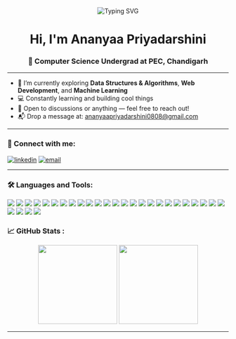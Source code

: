 <div align="center">
  <img src="https://readme-typing-svg.demolab.com?font=Fira+Code&pause=1000&width=435&lines=✨+Passionate+Learner+%26+Builder;🌐+Web+Dev+%7C+ML+%7C+DSA+Enthusiast;👩‍💻+Open+Source+Contributor" alt="Typing SVG" />
</div>
<h1 align="center">Hi, I'm Ananyaa Priyadarshini</h1>
<h3 align="center">🚀 Computer Science Undergrad at PEC, Chandigarh</h3>

---

-  🔭 I’m currently exploring **Data Structures & Algorithms**, **Web Development**, and **Machine Learning**
-  💻 Constantly learning and building cool things  
-  💬 Open to discussions or anything — feel free to reach out!  
-  📬 Drop a message at: ananyaapriyadarshini0808@gmail.com

---

### 🤝 Connect with me:
<p align="left">
  <a href="https://www.linkedin.com/in/ananyaa-priyadarshini-09675128b" target="blank"><img align="center" src="https://img.shields.io/badge/LinkedIn-blue?style=flat&logo=linkedin&logoColor=white" alt="linkedin" /></a>
  <a href="mailto:ananyaapriyadarshini0808@gmail.com"><img align="center" src="https://img.shields.io/badge/Gmail-D14836?style=flat&logo=gmail&logoColor=white" alt="email" /></a>
</p>

---

### 🛠️ Languages and Tools:
<p>
  <img src="https://img.shields.io/badge/C-00599C?style=flat&logo=c&logoColor=white" />
  <img src="https://img.shields.io/badge/C++-00599C?style=flat&logo=c%2B%2B&logoColor=white" />
  <img src="https://img.shields.io/badge/Python-3776AB?style=flat&logo=python&logoColor=white" />
  <img src="https://img.shields.io/badge/HTML5-E34F26?style=flat&logo=html5&logoColor=white" />
  <img src="https://img.shields.io/badge/CSS3-1572B6?style=flat&logo=css3&logoColor=white" />
  <img src="https://img.shields.io/badge/JavaScript-F7DF1E?style=flat&logo=javascript&logoColor=black" />
   <img src="https://img.shields.io/badge/Node.js-339933?style=flat&logo=node.js&logoColor=white" />
  <img src="https://img.shields.io/badge/Express.js-000000?style=flat&logo=express&logoColor=white" />
  <img src="https://img.shields.io/badge/MongoDB-47A248?style=flat&logo=mongodb&logoColor=white" />
  <img src="https://img.shields.io/badge/React.js-61DAFB?style=flat&logo=react&logoColor=black" />
  <img src="https://img.shields.io/badge/Next.js-000000?style=flat&logo=next.js&logoColor=white" />
  <img src="https://img.shields.io/badge/Vite-646CFF?style=flat&logo=vite&logoColor=white" />
  <img src="https://img.shields.io/badge/Flask-000000?style=flat&logo=flask&logoColor=white" />
  <img src="https://img.shields.io/badge/Bootstrap-7952B3?style=flat&logo=bootstrap&logoColor=white" />
  <img src="https://img.shields.io/badge/Tailwind_CSS-38B2AC?style=flat&logo=tailwind-css&logoColor=white" />
  <img src="https://img.shields.io/badge/Redux_Toolkit-593D88?style=flat&logo=redux&logoColor=white" />
  <img src="https://img.shields.io/badge/VS%20Code-007ACC?style=flat&logo=visual-studio-code&logoColor=white" />
  <img src="https://img.shields.io/badge/Git-F05032?style=flat&logo=git&logoColor=white" />
  <img src="https://img.shields.io/badge/GitHub-181717?style=flat&logo=github&logoColor=white" />
  <img src="https://img.shields.io/badge/Docker-2496ED?style=flat&logo=docker&logoColor=white" />
  <img src="https://img.shields.io/badge/Cloudinary-3448C5?style=flat&logo=cloudinary&logoColor=white" />
  <img src="https://img.shields.io/badge/Postman-FF6C37?style=flat&logo=postman&logoColor=white" />
  <img src="https://img.shields.io/badge/Jupyter-F37626?style=flat&logo=jupyter&logoColor=white" />
  <img src="https://img.shields.io/badge/Figma-F24E1E?style=flat&logo=figma&logoColor=white" />
  <img src="https://img.shields.io/badge/CLI-4EAA25?style=flat&logo=gnu-bash&logoColor=white" />
  <img src="https://img.shields.io/badge/Numpy-013243?style=flat&logo=numpy&logoColor=white" />
  <img src="https://img.shields.io/badge/Pandas-150458?style=flat&logo=pandas&logoColor=white" />
  <img src="https://img.shields.io/badge/Matplotlib-11557C?style=flat&logo=matplotlib&logoColor=white" />
  <img src="https://img.shields.io/badge/Scikit--Learn-F7931E?style=flat&logo=scikit-learn&logoColor=white" />

</p>

### 📈 GitHub Stats  :
<p align="center">
  <img src="https://github-readme-stats.vercel.app/api?username=og-ananyaa&show_icons=true&theme=radical" height="180px"/>
  <img src="https://github-readme-stats.vercel.app/api/top-langs/?username=og-ananyaa&layout=compact&theme=radical" height="180px"/>
</p>

---


